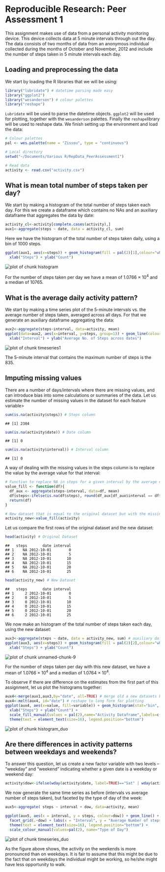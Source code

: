 # Reproducible Research: Peer Assessment 1

This assignment makes use of data from a personal activity monitoring device. This device collects data at 5 minute intervals through out the day. The data consists of two months of data from an anonymous individual collected during the months of October and November, 2012 and include the number of steps taken in 5 minute intervals each day.

## Loading and preprocessing the data

We start by loading the R libraries that we will be using:


```r
library("lubridate") # datetime parsing made easy
library("ggplot2")
library("wesanderson") # colour palettes
library("reshape") 
```

`Lubridate` will be used to parse the datetime objects. `ggplot2` will be used for plotting, together with the `wesanderson` palettes. Finally the `reshape`library will be used to reshape data. We finish setting up the environment and load the data:


```r
# Colour palettes
pal <- wes.palette(name = "Zissou", type = "continuous")

# Local directory
setwd("~/Documents/Various R/RepData_PeerAssessment1")

# Read data
activity <- read.csv("activity.csv")
```

## What is mean total number of steps taken per day?

We start by making a histogram of the total number of steps taken each day. For this we create a dataframe
which contains no NAs and an auxiliary dataframe that aggregates the data by date:


```r
activity_cl<-activity[complete.cases(activity),]
aux1<-aggregate(steps ~ date, data = activity_cl, sum)
```

Here we have the histogram of the total number of steps taken daily, using a bin of 1000 steps. 


```r
ggplot(aux1, aes(x=steps)) + geom_histogram(fill = pal(2)[1],colour="white", stat="bin", binwidth=1000)  + 
  xlab("Steps") + ylab("Count")
```

![plot of chunk histogram](./PA1_template_files/figure-html/histogram.png) 


For the number of steps taken per day we have a mean of 1.0766 &times; 10<sup>4</sup> and a median of 10765.


## What is the average daily activity pattern?

We start by making a time series plot of the 5-minute intervals vs. the average number of steps taken, averaged across all days. For
that we generate an auxiliary dataframe aggregating the data:

```r
aux2<-aggregate(steps~interval, data=activity, mean)
ggplot(data=aux2, aes(x=interval, y=steps, group=1)) + geom_line(colour=pal(2)[1]) +
  xlab("Interval") + ylab("Average No. of Steps across dates")
```

![plot of chunk timeseries1](./PA1_template_files/figure-html/timeseries1.png) 



The 5-minute interval that contains the maximum number of steps is the 835.

## Imputing missing values

There are a number of days/intervals where there are missing values, and can introduce bias into some calculations or summaries of the data.
Let us estimate the number of missing values in the dataset for each feature variable>


```r
sum(is.na(activity$steps)) # Steps column
```

```
## [1] 2304
```

```r
sum(is.na(activity$date)) # Date column 
```

```
## [1] 0
```

```r
sum(is.na(activity$interval)) # Interval column
```

```
## [1] 0
```

A way of dealing with the missing values in the steps column is to replace the value by the average value for that interval:



```r
# Function to replace NA in steps for a given interval by the average number of steps for that interval:
value_fill <- function(df){
  df_aux <- aggregate(steps~interval, data=df, mean)
  df$steps<-ifelse(is.na(df$steps), round(df_aux[df_aux$interval == df$interval,2],0) , df$steps )
  return(df)
}

# New dataset that is equal to the original dataset but with the missing data filled in.
activity_new<-value_fill(activity)
```

Let us compare the first rows of the original dataset and the new dataset:

```r
head(activity) # Original Dataset
```

```
##   steps       date interval
## 1    NA 2012-10-01        0
## 2    NA 2012-10-01        5
## 3    NA 2012-10-01       10
## 4    NA 2012-10-01       15
## 5    NA 2012-10-01       20
## 6    NA 2012-10-01       25
```

```r
head(activity_new) # New Dataset
```

```
##   steps       date interval
## 1     2 2012-10-01        0
## 2     0 2012-10-01        5
## 3     0 2012-10-01       10
## 4     0 2012-10-01       15
## 5     0 2012-10-01       20
## 6     2 2012-10-01       25
```

We now make an histogram of the total number of steps taken each day, using the new dataset: 


```r
aux3<-aggregate(steps ~ date, data = activity_new, sum) # auxiliary dataframe aggregating data
ggplot(aux3, aes(x=steps)) + geom_histogram(fill = pal(2)[2],colour="white", stat="bin", binwidth=1000)  + 
  xlab("Steps") + ylab("Count")
```

![plot of chunk unnamed-chunk-9](./PA1_template_files/figure-html/unnamed-chunk-9.png) 


For the number of steps taken per day with this new dataset, we have a mean of 1.0766 &times; 10<sup>4</sup> and a median of 1.0764 &times; 10<sup>4</sup>.

To observe if there are difference on the estimates from the first part of this assignment, let us plot the histograms together:


```r
aux4<-merge(aux1,aux3,by="date", all=TRUE) # merge old a new datasets by date
aux4<-melt(aux4, id="date") # reshape to long form for plotting
ggplot(aux4, aes(x=value, fill=variable)) + geom_histogram(stat="bin", alpha=0.6, binwidth=1000, colour="white")  + 
  xlab("Steps") + ylab("Count") + 
  scale_fill_manual(values = pal(2),name="Activity Dataframe",labels=c("With NAs", "With Mean")) +
  theme(text = element_text(size=16), legend.position="bottom")
```

![plot of chunk histogram_duo](./PA1_template_files/figure-html/histogram_duo.png) 


## Are there differences in activity patterns between weekdays and weekends?

To answer this question, let us create a new factor variable with two levels – “weekday” and “weekend” indicating whether a given date is a weekday or weekend day:

```r
activity$dow<-ifelse(wday(activity$date, label=TRUE)=="Sat" | wday(activity$date, label=TRUE) =="Sun"  , "weekend", "weekday")
```

We now generate the same time series as before (intervals vs average number of steps taken), but faceted by the type of day of the week:

```r
aux5<-aggregate( steps ~ interval + dow, data=activity, mean)

ggplot(aux5, aes(x = interval, y = steps, colour=dow)) + geom_line() + 
  facet_grid(.~dow) + labs(x = "Interval", y = "Average Number of steps") +
  theme(text = element_text(size=16), legend.position="bottom") + 
  scale_colour_manual(values=pal(2), name="Type of Day")
```

![plot of chunk timeseries_duo](./PA1_template_files/figure-html/timeseries_duo.png) 

As the figure above shows, the activity on the weekends is more pronounced than on weekdays. It is fair to assume that this might be due to the fact
that on weekdays the individual might be working, so he/she might have less opportunity to walk.
